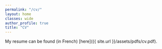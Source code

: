 ```yaml
---
permalink: "/cv/"
layout: home
classes: wide
author_profile: true
title: "CV"
---
```


My resume can be found (in French) [here]({{ site.url }}/assets/pdfs/cv.pdf).
